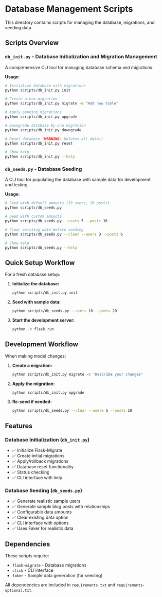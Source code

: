 # Database Management Scripts

This directory contains scripts for managing the database, migrations, and seeding data.

## Scripts Overview

### `db_init.py` - Database Initialization and Migration Management

A comprehensive CLI tool for managing database schema and migrations.

**Usage:**

```bash
# Initialize database with migrations
python scripts/db_init.py init

# Create a new migration
python scripts/db_init.py migrate -m "Add new table"

# Apply pending migrations
python scripts/db_init.py upgrade

# Downgrade database by one migration
python scripts/db_init.py downgrade

# Reset database (WARNING: Deletes all data!)
python scripts/db_init.py reset

# Show help
python scripts/db_init.py --help
```

### `db_seeds.py` - Database Seeding

A CLI tool for populating the database with sample data for development and testing.

**Usage:**

```bash
# Seed with default amounts (10 users, 20 posts)
python scripts/db_seeds.py

# Seed with custom amounts
python scripts/db_seeds.py --users 5 --posts 10

# Clear existing data before seeding
python scripts/db_seeds.py --clear --users 3 --posts 6

# Show help
python scripts/db_seeds.py --help
```

## Quick Setup Workflow

For a fresh database setup:

1. **Initialize the database:**

   ```bash
   python scripts/db_init.py init
   ```

2. **Seed with sample data:**

   ```bash
   python scripts/db_seeds.py --users 10 --posts 20
   ```

3. **Start the development server:**

   ```bash
   python -m flask run
   ```

## Development Workflow

When making model changes:

1. **Create a migration:**

   ```bash
   python scripts/db_init.py migrate -m "Describe your changes"
   ```

2. **Apply the migration:**

   ```bash
   python scripts/db_init.py upgrade
   ```

3. **Re-seed if needed:**

   ```bash
   python scripts/db_seeds.py --clear --users 5 --posts 10
   ```

## Features

### Database Initialization (`db_init.py`)

- ✅ Initialize Flask-Migrate
- ✅ Create initial migrations
- ✅ Apply/rollback migrations
- ✅ Database reset functionality
- ✅ Status checking
- ✅ CLI interface with help

### Database Seeding (`db_seeds.py`)

- ✅ Generate realistic sample users
- ✅ Generate sample blog posts with relationships
- ✅ Configurable data amounts
- ✅ Clear existing data option
- ✅ CLI interface with options
- ✅ Uses Faker for realistic data

## Dependencies

These scripts require:

- `flask-migrate` - Database migrations
- `click` - CLI interface
- `faker` - Sample data generation (for seeding)

All dependencies are included in `requirements.txt` and `requirements-optional.txt`.
